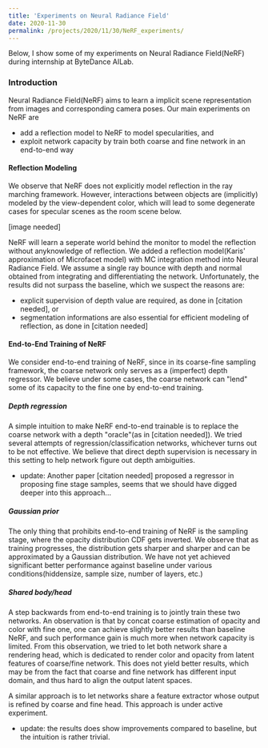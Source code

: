 ```yaml
---
title: 'Experiments on Neural Radiance Field'
date: 2020-11-30
permalink: /projects/2020/11/30/NeRF_experiments/
---
```


Below, I show some of my experiments on Neural Radiance Field(NeRF) during internship at ByteDance AILab.

### Introduction

Neural Radiance Field(NeRF) aims to learn a implicit scene representation from images and corresponding camera poses. Our main experiments on NeRF are
- add a reflection model to NeRF to model specularities, and
- exploit network capacity by train both coarse and fine network in an end-to-end way

#### Reflection Modeling

We observe that NeRF does not explicitly model reflection in the ray marching framework. However, interactions between objects are (implicitly) modeled by the view-dependent color, which will lead to some degenerate cases for specular scenes as the room scene below.

[image needed]

NeRF will learn a seperate world behind the monitor to model the reflection without anyknowledge of reflection. We added a reflection model(Karis' approximation of Microfacet model) with MC integration method into Neural Radiance Field. We assume a single ray bounce with depth and normal obtained from integrating and differentiating the network. Unfortunately, the results did not surpass the baseline, which we suspect the reasons are:
- explicit supervision of depth value are required, as done in [citation needed], or
- segmentation informations are also essential for efficient modeling of reflection, as done in [citation needed]

#### End-to-End Training of NeRF

We consider end-to-end training of NeRF, since in its coarse-fine sampling framework, the coarse network only serves as a (imperfect) depth regressor. We believe under some cases, the coarse network can "lend" some of its capacity to the fine one by end-to-end training.

##### Depth regression

A simple intuition to make NeRF end-to-end trainable is to replace the coarse network with a depth "oracle"(as in [citation needed]). We tried several attempts of regression/classification networks, whichever turns out to be not effective. We believe that direct depth supervision is necessary in this setting to help network figure out depth ambiguities.
- update: Another paper [citation needed] proposed a regressor in proposing fine stage samples, seems that we should have digged deeper into this approach...

##### Gaussian prior

The only thing that prohibits end-to-end training of NeRF is the sampling stage, where the opacity distribution CDF gets inverted. We observe that as training progresses, the distribution gets sharper and sharper and can be approximated by a Gaussian distribution. We have not yet achieved significant better performance against baseline under various conditions(hiddensize, sample size, number of layers, etc.)

##### Shared body/head

A step backwards from end-to-end training is to jointly train these two networks. An observation is that by concat coarse estimation of opacity and color with fine one, one can achieve slightly better results than baseline NeRF, and such performance gain is much more when network capacity is limited. From this observation, we tried to let both network share a rendering head, which is dedicated to render color and opacity from latent features of coarse/fine network. This does not yield better results, which may be from the fact that coarse and fine network has different input domain, and thus hard to align the output latent spaces.

A similar approach is to let networks share a feature extractor whose output is refined by coarse and fine head. This approach is under active experiment.
- update: the results does show improvements compared to baseline, but the intuition is rather trivial.